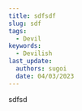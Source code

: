 ```yaml
---
title: sdfsdf
slug: sdf
tags:
  - Devil
keywords:
  - Devilish
last_update:
  authors: sugoi
  date: 04/03/2023
---
```

s﻿dfsd